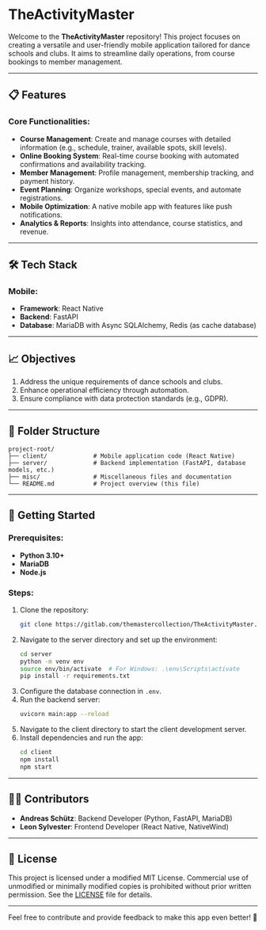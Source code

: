 # TheActivityMaster

Welcome to the **TheActivityMaster** repository! This project focuses on creating a versatile and user-friendly mobile application tailored for dance schools and clubs. It aims to streamline daily operations, from course bookings to member management.

---

## 📋 **Features**

### Core Functionalities:

- **Course Management**: Create and manage courses with detailed information (e.g., schedule, trainer, available spots, skill levels).
- **Online Booking System**: Real-time course booking with automated confirmations and availability tracking.
- **Member Management**: Profile management, membership tracking, and payment history.
- **Event Planning**: Organize workshops, special events, and automate registrations.
- **Mobile Optimization**: A native mobile app with features like push notifications.
- **Analytics & Reports**: Insights into attendance, course statistics, and revenue.

---

## 🛠️ **Tech Stack**

### Mobile:

- **Framework**: React Native
- **Backend**: FastAPI
- **Database**: MariaDB with Async SQLAlchemy, Redis (as cache database)

---

## 📈 **Objectives**

1. Address the unique requirements of dance schools and clubs.
2. Enhance operational efficiency through automation.
3. Ensure compliance with data protection standards (e.g., GDPR).

---

## 📂 **Folder Structure**

```
project-root/
├── client/             # Mobile application code (React Native)
├── server/             # Backend implementation (FastAPI, database models, etc.)
├── misc/               # Miscellaneous files and documentation
└── README.md           # Project overview (this file)
```

---

## 🚀 **Getting Started**

### Prerequisites:

- **Python 3.10+**
- **MariaDB**
- **Node.js**

### Steps:

1. Clone the repository:
   ```bash
   git clone https://gitlab.com/themastercollection/TheActivityMaster.git
   ```
2. Navigate to the server directory and set up the environment:
   ```bash
   cd server
   python -m venv env
   source env/bin/activate  # For Windows: .\env\Scripts\activate
   pip install -r requirements.txt
   ```
3. Configure the database connection in `.env`.
4. Run the backend server:
   ```bash
   uvicorn main:app --reload
   ```
5. Navigate to the client directory to start the client development server.
6. Install dependencies and run the app:
   ```bash
   cd client
   npm install
   npm start
   ```

---

## 🧑‍💻 **Contributors**

- **Andreas Schütz**: Backend Developer (Python, FastAPI, MariaDB)
- **Leon Sylvester**: Frontend Developer (React Native, NativeWind)

---

## 📄 **License**
This project is licensed under a modified MIT License. Commercial use of unmodified or minimally modified copies is prohibited without prior written permission. See the [LICENSE](LICENSE) file for details.

---

Feel free to contribute and provide feedback to make this app even better! 🚀
